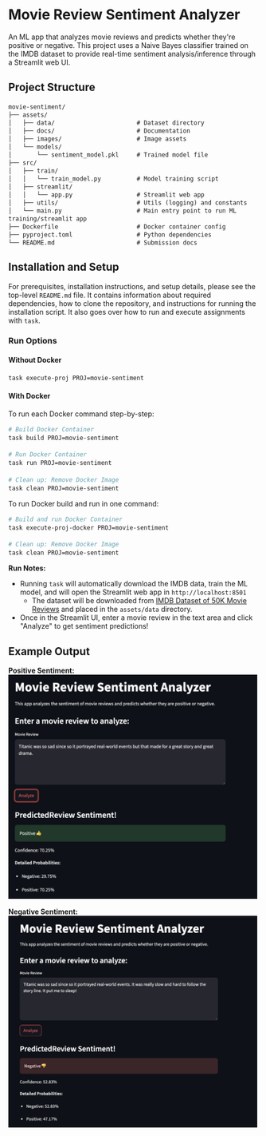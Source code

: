# Movie Review Sentiment Analyzer

An ML app that analyzes movie reviews and predicts whether they're positive or negative. This project uses a Naive Bayes classifier trained on the IMDB dataset to provide real-time sentiment analysis/inference through a Streamlit web UI.

## Project Structure

```
movie-sentiment/
├── assets/
│   ├── data/                       # Dataset directory
│   ├── docs/                       # Documentation
│   ├── images/                     # Image assets
│   └── models/
│       └── sentiment_model.pkl     # Trained model file
├── src/
│   ├── train/
│   │   └── train_model.py          # Model training script
│   ├── streamlit/
│   │   └── app.py                  # Streamlit web app
│   ├── utils/                      # Utils (logging) and constants
│   └── main.py                     # Main entry point to run ML training/streamlit app
├── Dockerfile                      # Docker container config
├── pyproject.toml                  # Python dependencies
└── README.md                       # Submission docs 
```

## Installation and Setup 
For prerequisites, installation instructions, and setup details, please see the top-level `README.md` file. It contains information about required dependencies, how to clone the repository, and instructions for running the installation script. It also goes over how to run and execute assignments with `task`.

### Run Options

#### Without Docker
```bash
task execute-proj PROJ=movie-sentiment
```

#### With Docker
To run each Docker command step-by-step:
```bash
# Build Docker Container
task build PROJ=movie-sentiment

# Run Docker Container
task run PROJ=movie-sentiment

# Clean up: Remove Docker Image
task clean PROJ=movie-sentiment
```

To run Docker build and run in one command:
```bash
# Build and run Docker Container
task execute-proj-docker PROJ=movie-sentiment

# Clean up: Remove Docker Image
task clean PROJ=movie-sentiment
```

**Run Notes:** 
- Running `task` will automatically download the IMDB data, train the ML model, and will open the Streamlit web app in `http://localhost:8501`
  - The dataset will be downloaded from [IMDB Dataset of 50K Movie Reviews](https://www.kaggle.com/datasets/lakshmi25npathi/imdb-dataset-of-50k-movie-reviews) and placed in the `assets/data` directory.
- Once in the Streamlit UI, enter a movie review in the text area and click "Analyze" to get sentiment predictions!

## Example Output
__Positive Sentiment:__  
<img src="assets/images/positive_sentiment.png" width="500"/>

__Negative Sentiment:__  
<img src="assets/images/negative_sentiment.png" width="500"/>
